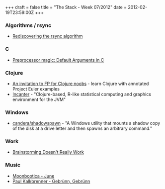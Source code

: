 +++
draft = false
title = "The Stack - Week 07/2012"
date = 2012-02-19T23:59:00Z
+++



### Algorithms / rsync

 - [Rediscovering the rsync algorithm][redisc-rsync-algo]

[redisc-rsync-algo]: http://blog.incubaid.com/2012/02/14/rediscovering-the-rsync-algorithm/

### C

 - [Preprocessor magic: Default Arguments in C][prepmagic]

[prepmagic]: http://lefteris.realintelligence.net/?p=593

### Clojure
 - [An invitation to FP for Clojure noobs][drcab-euler] - learn Clojure with annotated Project Euler examples
 - [Incanter][incanter] - "Clojure-based, R-like statistical computing and
   graphics environment for the JVM"

[drcab-euler]: http://drcabana.org/2012/02/18/an-invitation-to-fp-for-clojure-noobs/
[incanter]: https://github.com/liebke/incanter

### Windows

 - [candera/shadowspawn][cand-shad] - "A Windows utility that mounts a shadow
    copy of the disk at a drive letter and then spawns an arbitrary command."

[cand-shad]: https://github.com/candera/shadowspawn

### Work

 - [Brainstorming Doesn't Really Work][brainst]

[brainst]: http://www.newyorker.com/reporting/2012/01/30/120130fa_fact_lehrer?currentPage=all

### Music

 - [Moonbootica - June](http://www.youtube.com/watch?v=A7jSUlWHrHM)
 - [Paul Kalkbrenner - Gebr&uuml;nn, Gebr&uuml;nn](http://www.youtube.com/watch?v=f99ey0hrOrQ)
